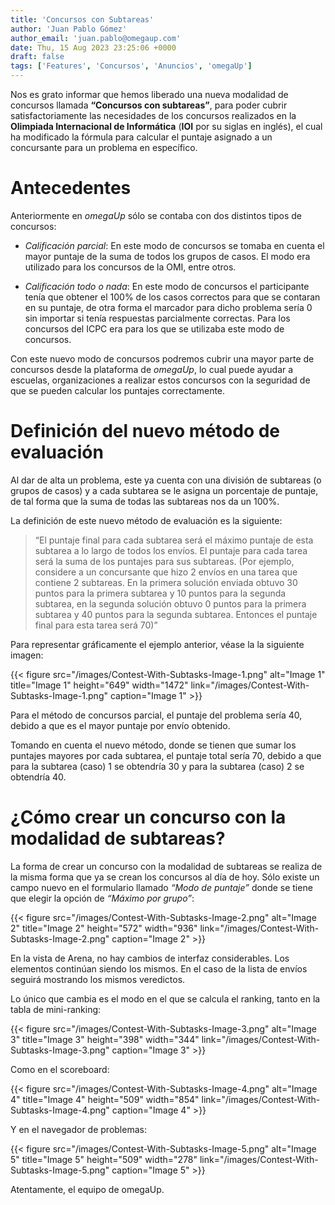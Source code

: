 ```yaml
---
title: 'Concursos con Subtareas'
author: 'Juan Pablo Gómez'
author_email: 'juan.pablo@omegaup.com'
date: Thu, 15 Aug 2023 23:25:06 +0000
draft: false
tags: ['Features', 'Concursos', 'Anuncios', 'omegaUp']
---
```


Nos es grato informar que hemos liberado una nueva modalidad de concursos llamada **“Concursos con subtareas”**, para poder cubrir satisfactoriamente las necesidades de los concursos realizados en la **Olimpiada Internacional de Informática** (**IOI** por su siglas en inglés), el cual ha modificado la fórmula para calcular el puntaje asignado a un concursante para un problema en específico.

Antecedentes
======================

Anteriormente en _omegaUp_ sólo se contaba con dos distintos tipos de concursos:

- _Calificación parcial_: En este modo de concursos se tomaba en cuenta el mayor puntaje de la suma de todos los grupos de casos. El modo era utilizado para los concursos de la OMI, entre otros.

- _Calificación todo o nada_: En este modo de concursos el participante tenía que obtener el 100% de los casos correctos para que se contaran en su puntaje, de otra forma el marcador para dicho problema sería 0 sin importar si tenía respuestas parcialmente correctas. Para los concursos del ICPC era para los que se utilizaba este modo de concursos.

Con este nuevo modo de concursos podremos cubrir una mayor parte de concursos desde la plataforma de _omegaUp_, lo cual puede ayudar a escuelas, organizaciones a realizar estos concursos con la seguridad de que se pueden calcular los puntajes correctamente.

Definición del nuevo método de evaluación
======================

Al dar de alta un problema, este ya cuenta con una división de subtareas (o grupos de casos) y a cada subtarea se le asigna un porcentaje de puntaje, de tal forma que la suma de todas las subtareas nos da un 100%.

La definición de este nuevo método de evaluación es la siguiente:

> “El puntaje final para cada subtarea será el máximo puntaje de esta subtarea a lo largo de todos los envíos. El puntaje para cada tarea será la suma de los puntajes para sus subtareas. (Por ejemplo, considere a un concursante que hizo 2 envíos en una tarea que contiene 2 subtareas. En la primera solución enviada obtuvo 30 puntos para la primera subtarea y 10 puntos para la segunda subtarea, en la segunda solución obtuvo 0 puntos para la primera subtarea y 40 puntos para la segunda subtarea. Entonces el puntaje final para esta tarea será 70)”

Para representar gráficamente el ejemplo anterior, véase la la siguiente imagen:

{{< figure src="/images/Contest-With-Subtasks-Image-1.png" alt="Image 1" title="Image 1" height="649" width="1472" link="/images/Contest-With-Subtasks-Image-1.png" caption="Image 1" >}}

Para el método de concursos parcial, el puntaje del problema sería 40, debido a que es el mayor puntaje por envío obtenido.

Tomando en cuenta el nuevo método, donde se tienen que sumar los puntajes mayores por cada subtarea, el puntaje total sería 70, debido a que para la subtarea (caso)  1 se obtendría 30 y para la subtarea (caso) 2 se obtendría 40.  

¿Cómo crear un concurso con la modalidad de subtareas?
======================

La forma de crear un concurso con la modalidad de subtareas se realiza de la misma forma que ya se crean los concursos al día de hoy. Sólo existe un campo nuevo en el formulario llamado _“Modo de puntaje”_ donde se tiene que elegir la opción de _“Máximo por grupo”_:

{{< figure src="/images/Contest-With-Subtasks-Image-2.png" alt="Image 2" title="Image 2" height="572" width="936" link="/images/Contest-With-Subtasks-Image-2.png" caption="Image 2" >}}

En la vista de Arena, no hay cambios de interfaz considerables. Los elementos continúan siendo los mismos. En el caso de la lista de envíos seguirá mostrando los mismos veredictos.

Lo único que cambia es el modo en el que se calcula el ranking, tanto en la tabla de mini-ranking:

{{< figure src="/images/Contest-With-Subtasks-Image-3.png" alt="Image 3" title="Image 3" height="398" width="344" link="/images/Contest-With-Subtasks-Image-3.png" caption="Image 3" >}}

Como en el scoreboard:

{{< figure src="/images/Contest-With-Subtasks-Image-4.png" alt="Image 4" title="Image 4" height="509" width="854" link="/images/Contest-With-Subtasks-Image-4.png" caption="Image 4" >}}

Y en el navegador de problemas:

{{< figure src="/images/Contest-With-Subtasks-Image-5.png" alt="Image 5" title="Image 5" height="509" width="278" link="/images/Contest-With-Subtasks-Image-5.png" caption="Image 5" >}}

Atentamente, el equipo de omegaUp.
